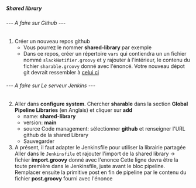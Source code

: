 #####  Shared library
###### --- A faire sur Github ---
1. Créer un nouveau repos github
    - Vous pourrez le nommer **shared-library** par exemple
    - Dans ce repos, créer un répertoire ```vars``` qui contiendra un un fichier nommé ```slackNotifier.groovy``` et y rajouter à l'intérieur, le contenu du fichier ```sharable.groovy``` donné avec l'énoncé. Votre nouveau dépot git devrait ressembler à [celui ci](https://github.com/ulrichmonji/sharedLibrary)

###### --- A faire sur Le serveur Jenkins ---        
2. Aller dans **configure system**. Chercher **sharable** dans la section **Global Pipeline Libraries** (en Anglais) et cliquer sur **add**
     - name: **shared-library**
     - version: **main**
     - source Code management: sélectionner **github** et renseigner l'URL github de la shared Library
     - Sauvegarder
3. A présent, il faut adapter le Jenkinsfile pour utiliser la librairie partagée
    Aller dans le ```Jenkinsfile``` et rajouter l'import de la shared library → fichier **import.groovy** donné avec l'enonce
Cette ligne devra être la toute première  dans le Jenkinsfile, juste avant le bloc pipeline. 
Remplacer ensuite la primitive post en fin de pipeline par le contenu du fichier **post.groovy** fourni avec l'énonce